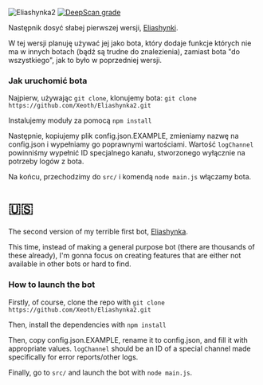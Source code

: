 ![Eliashynka2](https://i.imgur.com/gfUjWXp.png)
[![DeepScan grade](https://deepscan.io/api/teams/7182/projects/9317/branches/119421/badge/grade.svg)](https://deepscan.io/dashboard#view=project&tid=7182&pid=9317&bid=119421)

Następnik dosyć słabej pierwszej wersji, [Eliashynki](https://github.com/Xeoth/Eliashynka).

W tej wersji planuję używać jej jako bota, który dodaje funkcje których nie ma w innych botach (bądź są trudne do znalezienia), zamiast bota "do wszystkiego", jak to było w poprzedniej wersji. 

### Jak uruchomić bota

Najpierw, używając `git clone`, klonujemy bota:
`git clone https://github.com/Xeoth/Eliashynka2.git`

Instalujemy moduły za pomocą `npm install`

Następnie, kopiujemy plik config.json.EXAMPLE, zmieniamy nazwę na config.json i wypełniamy go poprawnymi wartościami.
Wartość `logChannel` powinniśmy wypełnić ID specjalnego kanału, stworzonego wyłącznie na potrzeby logów z bota.

Na końcu, przechodzimy do `src/` i komendą `node main.js` włączamy bota.

# 🇺🇸

The second version of my terrible first bot, [Eliashynka](https://github.com/Xeoth/Eliashynka).

This time, instead of making a general purpose bot (there are thousands of these already), I'm gonna focus on creating features that are either not available in other bots or hard to find.

### How to launch the bot

Firstly, of course, clone the repo with `git clone https://github.com/Xeoth/Eliashynka2.git`

Then, install the dependencies with `npm install`

Then, copy config.json.EXAMPLE, rename it to config.json, and fill it with appropriate values.
`logChannel` should be an ID of a special channel made specifically for error reports/other logs.

Finally, go to `src/` and launch the bot with `node main.js`.
